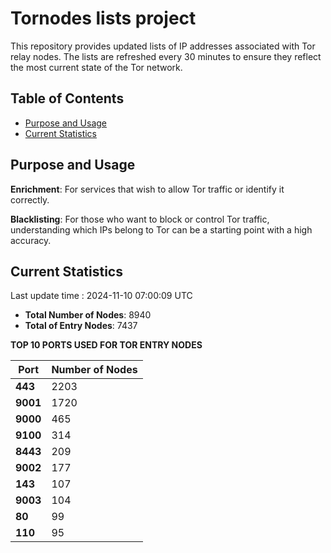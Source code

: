 # Tornodes lists project

This repository provides updated lists of IP addresses associated with Tor relay nodes. The lists are refreshed every 30 minutes to ensure they reflect the most current state of the Tor network.

## Table of Contents

- [Purpose and Usage](#purpose-and-usage)
- [Current Statistics](#current-statistics)


## Purpose and Usage

**Enrichment**: For services that wish to allow Tor traffic or identify it correctly.

**Blacklisting**: For those who want to block or control Tor traffic, understanding which IPs belong to Tor can be a starting point with a high accuracy.

## Current Statistics

Last update time : 2024-11-10 07:00:09 UTC

- **Total Number of Nodes**: 8940
- **Total of Entry Nodes**: 7437

**TOP 10 PORTS USED FOR TOR ENTRY NODES**

| **Port** | **Number of Nodes** |
|------|-----------------|
| **443**   | 2203  |
| **9001**   | 1720  |
| **9000**   | 465  |
| **9100**   | 314  |
| **8443**   | 209  |
| **9002**   | 177  |
| **143**   | 107  |
| **9003**   | 104  |
| **80**   | 99  |
| **110**   | 95  |

